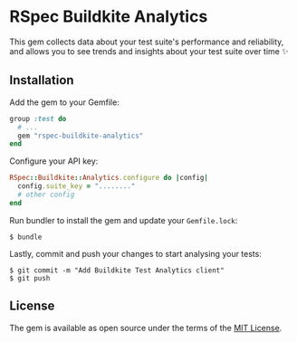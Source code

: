 # RSpec Buildkite Analytics

This gem collects data about your test suite's performance and reliability, and allows you to see trends and insights about your test suite over time ✨

## Installation

Add the gem to your Gemfile:

```ruby
group :test do
  # ...
  gem "rspec-buildkite-analytics"
end
```

Configure your API key:
```ruby
RSpec::Buildkite::Analytics.configure do |config|
  config.suite_key = "........"
  # other config
end
```

Run bundler to install the gem and update your `Gemfile.lock`:
```
$ bundle
```

Lastly, commit and push your changes to start analysing your tests:
```
$ git commit -m "Add Buildkite Test Analytics client"
$ git push
```

## License

The gem is available as open source under the terms of the [MIT License](https://opensource.org/licenses/MIT).
